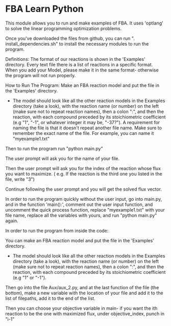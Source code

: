 # FBA Learn Python


This module allows you to run and make examples of FBA.
It uses 'optlang' to solve the linear programming optimization problems.


Once you've downloaded the files from github, you can run ". install_dependencies.sh" to install the necessary modules to run the program.



Definitions:
The format of our reactions is shown in the 'Examples' directory. Every text file there is a list of reactions in a specific format.
When you add your Model, please make it in the same format- otherwise the program will not run properly.

How to Run The Program:
Make an FBA reaction model and put the file in the 'Examples' directory.
* The model should look like all the other reaction models in the Examples directory (take a look), with the reaction name (or number) on the left (make sure not to repeat reaction names), then a colon ":", and then the reaction, with each compound preceded by its stoichiometric coefficient (e.g "1", "-1", or whatever integer it may be, "-37?").
A requirement for naming the file is that it doesn't repeat another file name.
Make sure to remember the exact name of the file. For example, you can name it "myexample1.txt"

Then to run the program run "python main.py"

The user prompt will ask you for the name of your file.

Then the user prompt will ask you for the index of the reaction whose flux you want to maximize.
( e.g. If the reaction is the third one you listed in the file, write "3")

Continue following the user prompt and you will get the solved flux vector.

In order to run the program quickly without the user input, go into main.py, and in the function 'main():', comment out the user input function,
and uncomment the quick process function, replace "myexample1.txt" with your file name, replace all the variables with yours, and run "python main.py" again.









In order to run the program from inside the code:

You can make an FBA reaction model and put the file in the 'Examples' directory.
* The model should look like all the other reaction models in the Examples directory (take a look), with the reaction name (or number) on the left (make sure not to repeat reaction names), then a colon ":", and then the reaction, with each compound preceded by its stoichiometric coefficient (e.g "1" or "-1").

Then go into the file Aux/aux_2.py, and at the last function of the file (the bottom), make a new variable with the location of your file and add it
to the list of filepaths, add it to the end of the list.

Then you can choose your objective variable in main- if you want the ith reaction to be the one with maximized flux, under objective_index, punch in "i-1"



